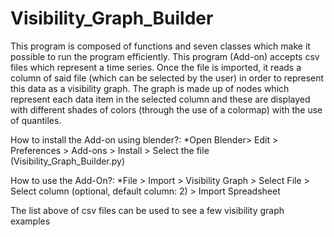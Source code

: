 # Visibility_Graph_Builder

This program is composed of functions and seven classes which make it possible to run the program efficiently. This program (Add-on) accepts csv files which represent a
time series. Once the file is imported, it reads a column of said file (which can be selected by the user) in order to represent this data as a visibility graph. The graph is 
made up of nodes which represent each data item in the selected column and these are displayed with different shades of colors (through the use of a colormap) with the use of 
quantiles.


How to install the Add-on using blender?:
	*Open Blender> Edit > Preferences  > Add-ons > Install > Select the file (Visibility_Graph_Builder.py)


How to use the Add-On?:
	*File > Import > Visibility Graph > Select File > Select column (optional, default column: 2) > Import Spreadsheet

The list above of csv files can be used to see a few visibility graph examples
